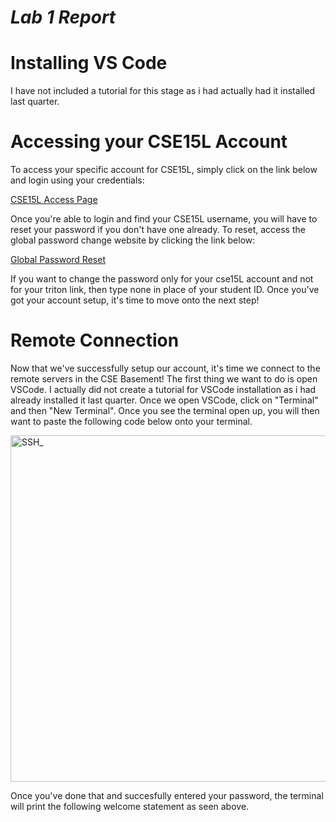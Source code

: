 # *Lab 1 Report*

# Installing VS Code
I have not included a tutorial for this stage as i had actually had it installed last quarter.



# Accessing your CSE15L Account
To access your specific account for CSE15L, simply click on the link below and login using your credentials:


[CSE15L Access Page](https://sdacs.ucsd.edu/~icc/index.php)


Once you're able to login and find your CSE15L username, you will have to reset your password if you don't have one already. To reset, access the global password change website by clicking the link below:


[Global Password Reset](https://sdacs.ucsd.edu/~icc/password.php)


If you want to change the password only for your cse15L account and not for your triton link, then type none in place of your student ID.
Once you've got your account setup, it's time to move onto the next step!

# Remote Connection

Now that we've successfully setup our account, it's time we connect to the remote servers in the CSE Basement! The first thing we want to do is open VSCode. I actually did not create a tutorial for VSCode installation as i had already installed it last quarter. Once we open VSCode, click on "Terminal" and then "New Terminal". Once you see the terminal open up, you will then want to paste the following code below onto your terminal. 


<img width="554" alt="SSH_" src="https://user-images.githubusercontent.com/122575272/212447510-fbbb662f-5a22-4e65-adaf-f41df3201249.png">


Once you've done that and succesfully entered your password, the terminal will print the following welcome statement as seen above.



